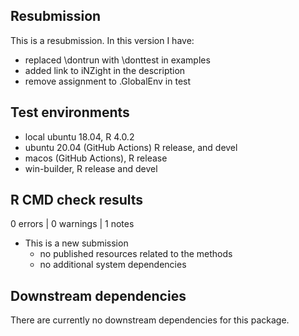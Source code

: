 ## Resubmission
This is a resubmission. In this version I have:
* replaced \dontrun with \donttest in examples
* added link to iNZight in the description
* remove assignment to .GlobalEnv in test


## Test environments
* local ubuntu 18.04, R 4.0.2
* ubuntu 20.04 (GitHub Actions) R release, and devel
* macos (GitHub Actions), R release
* win-builder, R release and devel

## R CMD check results

0 errors | 0 warnings | 1 notes

* This is a new submission
  - no published resources related to the methods
  - no additional system dependencies

## Downstream dependencies

There are currently no downstream dependencies for this package.
